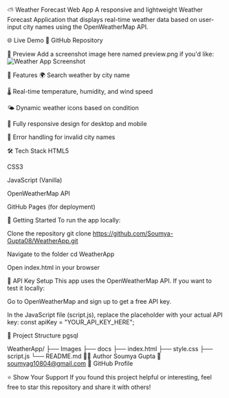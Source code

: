 ⛅ Weather Forecast Web App
A responsive and lightweight Weather Forecast Application that displays real-time weather data based on user-input city names using the OpenWeatherMap API.

🌐 Live Demo
📂 GitHub Repository

📸 Preview
Add a screenshot image here named preview.png if you'd like:
![Weather App Screenshot](preview.png)

🚀 Features
🌍 Search weather by city name

🌡️ Real-time temperature, humidity, and wind speed

🌤️ Dynamic weather icons based on condition

📱 Fully responsive design for desktop and mobile

🔁 Error handling for invalid city names

🛠️ Tech Stack
HTML5

CSS3

JavaScript (Vanilla)

OpenWeatherMap API

GitHub Pages (for deployment)

🔧 Getting Started
To run the app locally:

Clone the repository
git clone https://github.com/Soumya-Gupta08/WeatherApp.git

Navigate to the folder
cd WeatherApp

Open index.html in your browser

🔑 API Key Setup
This app uses the OpenWeatherMap API. If you want to test it locally:

Go to OpenWeatherMap and sign up to get a free API key.

In the JavaScript file (script.js), replace the placeholder with your actual API key:
const apiKey = "YOUR_API_KEY_HERE";

📁 Project Structure
pgsql

WeatherApp/
├── Images
├── docs
  ├── index.html
  ├── style.css
  ├── script.js
└── README.md
🙋‍♀️ Author
Soumya Gupta
📧 soumyag10804@gmail.com
🔗 GitHub Profile

⭐ Show Your Support
If you found this project helpful or interesting, feel free to star this repository and share it with others!
